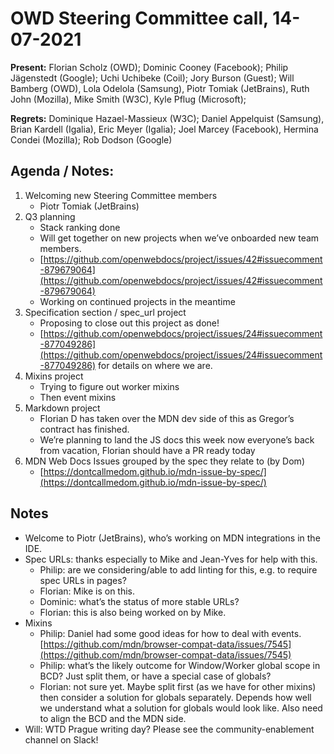 # OWD Steering Committee call, 14-07-2021

**Present:** Florian Scholz (OWD); Dominic Cooney (Facebook); Philip Jägenstedt (Google); Uchi Uchibeke (Coil); Jory Burson (Guest); Will Bamberg (OWD), Lola Odelola (Samsung), Piotr Tomiak (JetBrains), Ruth John (Mozilla), Mike Smith (W3C), Kyle Pflug (Microsoft);

**Regrets:** Dominique Hazael-Massieux (W3C); Daniel Appelquist (Samsung), Brian Kardell (Igalia), Eric Meyer (Igalia); Joel Marcey (Facebook), Hermina Condei (Mozilla); Rob Dodson (Google)

## Agenda / Notes:

1. Welcoming new Steering Committee members
    - Piotr Tomiak (JetBrains)
2. Q3 planning
    - Stack ranking done
    - Will get together on new projects when we’ve onboarded new team members. 
    - [https://github.com/openwebdocs/project/issues/42#issuecomment-879679064](https://github.com/openwebdocs/project/issues/42#issuecomment-879679064) 
    - Working on continued projects in the meantime
3. Specification section / spec_url project
    - Proposing to close out this project as done!
    - [https://github.com/openwebdocs/project/issues/24#issuecomment-877049286](https://github.com/openwebdocs/project/issues/24#issuecomment-877049286) for details on where we are.
4. Mixins project
    - Trying to figure out worker mixins
    - Then event mixins
5. Markdown project
    - Florian D has taken over the MDN dev side of this as Gregor’s contract has finished.
    - We’re planning to land the JS docs this week now everyone’s back from vacation, Florian should have a PR ready today
6. MDN Web Docs Issues grouped by the spec they relate to (by Dom)
    - [https://dontcallmedom.github.io/mdn-issue-by-spec/](https://dontcallmedom.github.io/mdn-issue-by-spec/) 

## Notes

- Welcome to Piotr (JetBrains), who’s working on MDN integrations in the IDE.
- Spec URLs: thanks especially to Mike and Jean-Yves for help with this.
    - Philip: are we considering/able to add linting for this, e.g. to require spec URLs in pages? 
    - Florian: Mike is on this.
    - Dominic: what’s the status of more stable URLs? 
    - Florian: this is also being worked on by Mike.
- Mixins
    - Philip: Daniel had some good ideas for how to deal with events. [https://github.com/mdn/browser-compat-data/issues/7545](https://github.com/mdn/browser-compat-data/issues/7545)  
    - Philip: what’s the likely outcome for Window/Worker global scope in BCD? Just split them, or have a special case of globals? 
    - Florian: not sure yet. Maybe split first (as we have for other mixins) then consider a solution for globals separately. Depends how well we understand what a solution for globals would look like. Also need to align the BCD and the MDN side.
- Will: WTD Prague writing day? Please see the community-enablement channel on Slack!